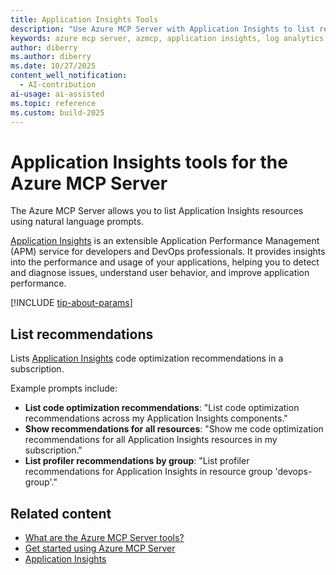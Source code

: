 ```yaml
---
title: Application Insights Tools 
description: "Use Azure MCP Server with Application Insights to list resources and code optimization recommendations using natural language prompts."
keywords: azure mcp server, azmcp, application insights, log analytics
author: diberry
ms.author: diberry
ms.date: 10/27/2025
content_well_notification: 
  - AI-contribution
ai-usage: ai-assisted
ms.topic: reference
ms.custom: build-2025
--- 
```

# Application Insights tools for the Azure MCP Server

The Azure MCP Server allows you to list Application Insights resources using natural language prompts.

[Application Insights](/azure/azure-monitor/app/app-insights-overview) is an extensible Application Performance Management (APM) service for developers and DevOps professionals. It provides insights into the performance and usage of your applications, helping you to detect and diagnose issues, understand user behavior, and improve application performance.

[!INCLUDE [tip-about-params](../includes/tools/parameter-consideration.md)]

## List recommendations

Lists [Application Insights](/azure/azure-monitor/app/app-insights-overview) code optimization recommendations in a subscription. 

Example prompts include:

- **List code optimization recommendations**: "List code optimization recommendations across my Application Insights components."
- **Show recommendations for all resources**: "Show me code optimization recommendations for all Application Insights resources in my subscription."
- **List profiler recommendations by group**: "List profiler recommendations for Application Insights in resource group 'devops-group'."


## Related content

- [What are the Azure MCP Server tools?](index.md)
- [Get started using Azure MCP Server](../get-started.md)
- [Application Insights](/azure/azure-monitor/app/app-insights-overview)
